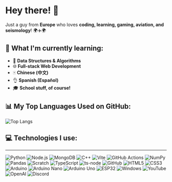 # Hey there! 👋  

Just a guy from **Europe** who loves **coding, learning, gaming, aviation, and seismology**! 🌍✈️🌍  

## 🚀 What I'm currently learning:  
- 🔹 **Data Structures & Algorithms**
- 🌐 **Full-stack Web Development**  
- 🀄 **Chinese (中文)**
- 👌 **Spanish (Español)**
- 🎓 **School stuff, of course!**  

## 📊 My Top Languages Used on GitHub:  
![Top Langs](https://github-readme-stats.vercel.app/api/top-langs/?username=Domiko7&layout=normal&bg_color=180,000000,000000&title_color=ffffff&text_color=ffffff)  

## 💻 Technologies I use:
---
![Python](https://img.shields.io/badge/Python-FFD43B?style=for-the-badge&logo=python&logoColor=blue)
![Node.js](https://img.shields.io/badge/Node.js-339933?style=for-the-badge&logo=nodedotjs&logoColor=white)
![MongoDB](https://img.shields.io/badge/MongoDB-4EA94B?style=for-the-badge&logo=mongodb&logoColor=white)
![C++](https://img.shields.io/badge/C%2B%2B-00599C?style=for-the-badge&logo=c%2B%2B&logoColor=white)
![Vite](https://img.shields.io/badge/Vite-B733BF?style=for-the-badge&logo=vite&logoColor=FFD62E)
![GitHub Actions](https://img.shields.io/badge/GitHub%20Actions-282a2e?style=for-the-badge&logo=githubactions&logoColor=367cfe)
![NumPy](https://img.shields.io/badge/Numpy-777BB4?style=for-the-badge&logo=numpy&logoColor=white)
![Pandas](https://img.shields.io/badge/Pandas-2C2D72?style=for-the-badge&logo=pandas&logoColor=white)
![Scratch](https://img.shields.io/badge/Scratch-4D97FF?style=for-the-badge&logo=scratch&logoColor=white)
![TypeScript](https://img.shields.io/badge/TypeScript-007ACC?style=for-the-badge&logo=typescript&logoColor=white)
![ts-node](https://img.shields.io/badge/ts--node-3178C6?style=for-the-badge&logo=ts-node&logoColor=white)
![GitHub](https://img.shields.io/badge/GitHub-100000?style=for-the-badge&logo=github&logoColor=white)
![HTML5](https://img.shields.io/badge/HTML5-E34F26?style=for-the-badge&logo=html5&logoColor=white)
![CSS3](https://img.shields.io/badge/CSS3-1572B6?style=for-the-badge&logo=css3&logoColor=white)
![Arduino](https://img.shields.io/badge/Arduino-00979D?style=for-the-badge&logo=arduino&logoColor=white)
![Arduino Nano](https://img.shields.io/badge/Arduino_Nano-00979D?style=for-the-badge&logo=arduino&logoColor=white)
![Arduino Uno](https://img.shields.io/badge/Arduino_Uno-00979D?style=for-the-badge&logo=arduino&logoColor=white)
![ESP32](https://img.shields.io/badge/ESP32-0E76A8?style=for-the-badge&logo=esp32&logoColor=white)
![Windows](https://img.shields.io/badge/Windows-0078D6?style=for-the-badge&logo=windows&logoColor=white)
![YouTube](https://img.shields.io/badge/YouTube-FF0000?style=for-the-badge&logo=youtube&logoColor=white)
![OpenAI](https://img.shields.io/badge/ChatGPT-00A67E?style=for-the-badge&logo=openai&logoColor=white)
![Discord](https://img.shields.io/badge/Discord-5865F2?style=for-the-badge&logo=discord&logoColor=white)

